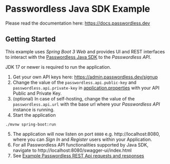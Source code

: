 # Passwordless Java SDK Example

Please read the documentation here: https://docs.passwordless.dev

## Getting Started

This example uses *Spring Boot 3 Web* and provides UI and REST interfaces to interact with
the [Passwordless Java SDK][passwordless-java-sdk] to the *Passwordless API*.

JDK 17 or newer is required to run the application.

1. Get your own API keys here: https://admin.passwordless.dev/signup
2. Change the value of the `passwordless.api.public-key` and `passwordless.api.private-key`
   in [application.properties](src/main/resources/application.properties) with your API Public and Private Key.
3. (optional) In case of self-hosting, change the value of the `passwordless.api.url` with the base url where
   your *Passwordless API* instance is running.
4. Start the application

```shell
./mvnw spring-boot:run
```

5. The application will now listen on port `8080` e.g. http://localhost:8080, where you can *Sign In* and *Register*
   users within your Application.
6. For all Passwordless API functionalities supported by Java SDK, navigate to http://localhost:8080/swagger-ui/index.html
7. See [Example Passwordless REST Api requests and responses](example-rest-requests/passwordless-api.http)

[passwordless-java-sdk]:https://github.com/passwordless/passwordless-java-
